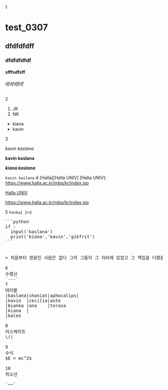 1
# test_0307
## dfdfdfdff
### dfdfdfdfdf
#### sfffsdfsff
###### dfdfdffdf

2
1. JK
2. NK

- kiana
- kavin

3

*kavin kaslana*

**kavin kaslana**

***kiana kaslana***

`kavin kaslana`
4
[Halla][Halla UNIV]
[Halla UNIV]: https://www.halla.ac.kr/mbs/kr/index.jsp


[Halla UNIV](https://www.halla.ac.kr/mbs/kr/index.jsp)


<https://www.halla.ac.kr/mbs/kr/index.jsp>

5
`honkai 3rd`

<pre>
```python
if :
  input('kaslana')
  print('kiana','kavin','gikfrit')
```


> 처음부터 영웅인 사람은 없다 그저 그들이 그 자리에 있었고 그 책임을 다했을 뿐이다 영웅의 이야기는 이렇게 단순하다

6
수평선
`---`
7
테이블
|kaslana|shaniat|aphocalips|
|kavin  |cecilia|auto
|bianka |ana    |terasa
|kiana  |
|kalen

8
이스케이프
\()

9
수식
$E = mc^2$

10
취소선

`~~`
